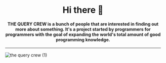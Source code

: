 <h1 align=center>Hi there 👋</h1>
<h4 align=center>THE QUERY CREW is a bunch of people that are interested in finding out more about something. It's a project started by programmers for programmers with the goal of expanding the world's total amount of good programming knowledge.</h4>

<hr>


![the query crew (1)](https://user-images.githubusercontent.com/65110262/129226472-c2fbab31-4e49-435e-9744-8a566f64ff8a.png)


